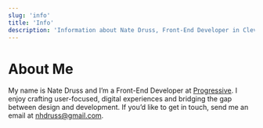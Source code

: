 ```yaml
---
slug: 'info'
title: 'Info'
description: 'Information about Nate Druss, Front-End Developer in Cleveland, Ohio'
---
```


# About Me

My name is Nate Druss and I’m a Front-End Developer at
[Progressive](https://www.progressive.com/). I enjoy
crafting user-focused, digital experiences and bridging the gap
between design and development. If you’d like to get in touch, send me an email at [nhdruss@gmail.com](mailto:nhdruss@gmail.com).
